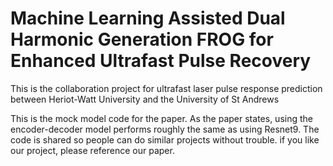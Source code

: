 # Machine Learning Assisted Dual Harmonic Generation FROG for Enhanced Ultrafast Pulse Recovery

This is the collaboration project for ultrafast laser pulse response prediction between Heriot-Watt University and the University of St Andrews 

This is the mock model code for the paper. As the paper states, using the encoder-decoder model performs roughly the same as using Resnet9. 
The code is shared so people can do similar projects without trouble. if you like our project, please reference our paper.




